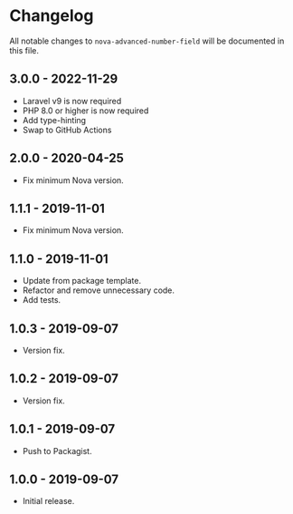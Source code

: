 # Changelog 

All notable changes to `nova-advanced-number-field` will be documented in this file.

## 3.0.0 - 2022-11-29

- Laravel v9 is now required
- PHP 8.0 or higher is now required
- Add type-hinting
- Swap to GitHub Actions

## 2.0.0 - 2020-04-25

- Fix minimum Nova version.

## 1.1.1 - 2019-11-01

- Fix minimum Nova version.

## 1.1.0 - 2019-11-01

- Update from package template.
- Refactor and remove unnecessary code.
- Add tests.

## 1.0.3 - 2019-09-07

- Version fix.

## 1.0.2 - 2019-09-07

- Version fix.

## 1.0.1 - 2019-09-07

- Push to Packagist.

## 1.0.0 - 2019-09-07

- Initial release.
